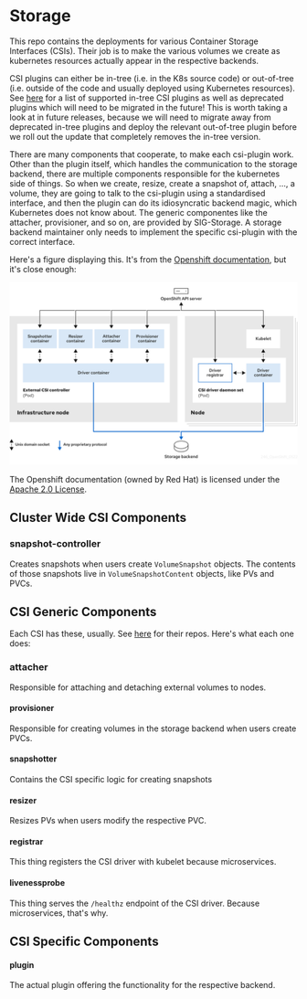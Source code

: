 # Storage

This repo contains the deployments for various Container Storage Interfaces (CSIs). Their job is to make the various volumes we create as kubernetes resources actually appear in the respective backends.

CSI plugins can either be in-tree (i.e. in the K8s source code) or out-of-tree (i.e. outside of the code and usually deployed using Kubernetes resources).
See [here](https://kubernetes.io/docs/concepts/storage/persistent-volumes/#types-of-persistent-volumes) for a list of supported in-tree CSI plugins as well as deprecated plugins which will need to be migrated in the future!
This is worth taking a look at in future releases, because we will need to migrate away from deprecated in-tree plugins and deploy the relevant out-of-tree plugin before we roll out the update that completely removes the in-tree version.

There are many components that cooperate, to make each csi-plugin work. Other than the plugin itself, which handles the communication to the storage backend, there are multiple components responsible for the kubernetes side of things. So when we create, resize, create a snapshot of, attach, ..., a volume, they are going to talk to the csi-plugin using a standardised interface, and then the plugin can do its idiosyncratic backend magic, which Kubernetes does not know about. The generic componentes like the attacher, provisioner, and so on, are provided by SIG-Storage. A storage backend maintainer only needs to implement the specific csi-plugin with the correct interface.

Here's a figure displaying this. It's from the [Openshift documentation](https://docs.redhat.com/en/documentation/openshift_container_platform/4.19/html/storage/using-container-storage-interface-csi#persistent-storage-csi-architecture_persistent-storage-csi), but it's close enough:

![image](docs/images/csi_architecture.png)

The Openshift documentation (owned by Red Hat) is licensed under the [Apache 2.0 License](https://www.apache.org/licenses/LICENSE-2.0).

## Cluster Wide CSI Components
### snapshot-controller
Creates snapshots when users create `VolumeSnapshot` objects. The contents of those snapshots live in `VolumeSnapshotContent` objects, like PVs and PVCs.


## CSI Generic Components
Each CSI has these, usually. See [here](https://github.com/kubernetes-csi) for their repos. Here's what each one does:
### attacher
Responsible for attaching and detaching external volumes to nodes.
#### provisioner
Responsible for creating volumes in the storage backend when users create PVCs.
#### snapshotter
Contains the CSI specific logic for creating snapshots
#### resizer
Resizes PVs when users modify the respective PVC.
#### registrar
This thing registers the CSI driver with kubelet because microservices.
#### livenessprobe
This thing serves the `/healthz` endpoint of the CSI driver. Because microservices, that's why.

## CSI Specific Components
#### plugin
The actual plugin offering the functionality for the respective backend.

